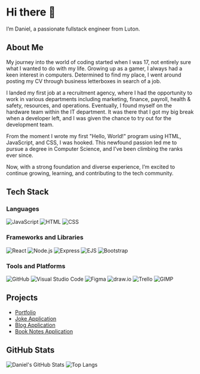 # Hi there 👋

I’m Daniel, a passionate fullstack engineer from Luton.

## About Me

My journey into the world of coding started when I was 17, not entirely sure what I wanted to do with my life. Growing up as a gamer, I always had a keen interest in computers. Determined to find my place, I went around posting my CV through business letterboxes in search of a job.

I landed my first job at a recruitment agency, where I had the opportunity to work in various departments including marketing, finance, payroll, health & safety, resources, and operations. Eventually, I found myself on the hardware team within the IT department. It was there that I got my big break when a developer left, and I was given the chance to try out for the development team.

From the moment I wrote my first "Hello, World!" program using HTML, JavaScript, and CSS, I was hooked. This newfound passion led me to pursue a degree in Computer Science, and I’ve been climbing the ranks ever since.

Now, with a strong foundation and diverse experience, I’m excited to continue growing, learning, and contributing to the tech community.

## Tech Stack

### Languages
![JavaScript](https://img.shields.io/badge/-JavaScript-F7DF1E?logo=javascript&logoColor=white&style=flat)
![HTML](https://img.shields.io/badge/-HTML5-E34F26?logo=html5&logoColor=white&style=flat)
![CSS](https://img.shields.io/badge/-CSS3-1572B6?logo=css3&logoColor=white&style=flat)

### Frameworks and Libraries
![React](https://img.shields.io/badge/-React-61DAFB?logo=react&logoColor=white&style=flat)
![Node.js](https://img.shields.io/badge/-Node.js-339933?logo=node.js&logoColor=white&style=flat)
![Express](https://img.shields.io/badge/-Express-000000?logo=express&logoColor=white&style=flat)
![EJS](https://img.shields.io/badge/-EJS-8BC0D0?logo=javascript&logoColor=white&style=flat)
![Bootstrap](https://img.shields.io/badge/-Bootstrap-7952B3?logo=bootstrap&logoColor=white&style=flat)

### Tools and Platforms
![GitHub](https://img.shields.io/badge/-GitHub-181717?logo=github&logoColor=white&style=flat)
![Visual Studio Code](https://img.shields.io/badge/-Visual%20Studio%20Code-007ACC?logo=visual-studio-code&logoColor=white&style=flat)
![Figma](https://img.shields.io/badge/-Figma-F24E1E?logo=figma&logoColor=white&style=flat)
![draw.io](https://img.shields.io/badge/-draw.io-FF9900?logo=diagrams.net&logoColor=white&style=flat)
![Trello](https://img.shields.io/badge/-Trello-0079BF?logo=trello&logoColor=white&style=flat)
![GIMP](https://img.shields.io/badge/-GIMP-5C5543?logo=gimp&logoColor=white&style=flat)

## Projects
- <a href="https://www.danielsarney.com" target="_blank">Portfolio</a>
- <a href="https://github.com/your-username/JokeApp" target="_blank">Joke Application</a>
- <a href="https://github.com/your-username/BlogApp" target="_blank">Blog Application</a>
- <a href="https://github.com/your-username/BookNotesApp" target="_blank">Book Notes Application</a>

## GitHub Stats

![Daniel's GitHub Stats](https://github-readme-stats.vercel.app/api?CoderDan98&show_icons=true&hide_title=true&count_private=true&hide=prs&theme=dark)
![Top Langs](https://github-readme-stats.vercel.app/api/top-langs/?CoderDan98&layout=compact&theme=dark)
